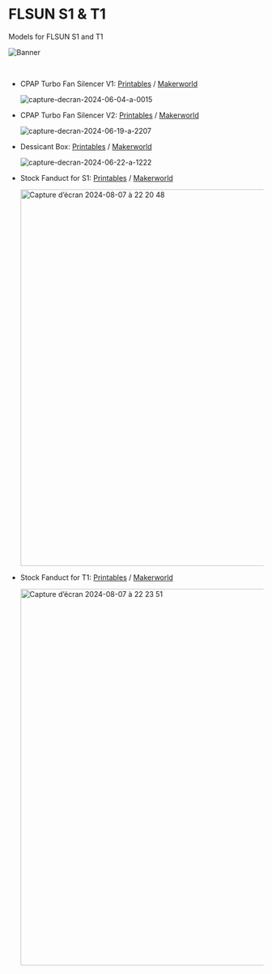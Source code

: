 # FLSUN S1 & T1
Models for FLSUN S1 and T1

![Banner](https://github.com/user-attachments/assets/a2ebd6cd-e430-4d7b-a240-a8cac461b0c7)

<br />

- CPAP Turbo Fan Silencer V1: <a href="https://www.printables.com/model/903968-flsun-s1-cpap-turbo-fan-silencer">Printables</a> / <a href="https://makerworld.com/en/models/486267">Makerworld</a>

  ![capture-decran-2024-06-04-a-0015](https://github.com/Guilouz/Flsun-S1/assets/12702322/73e9d510-47f4-41e5-a227-be82677fe77e)

- CPAP Turbo Fan Silencer V2: <a href="https://www.printables.com/model/920014-flsun-s1-cpap-turbo-fan-silencer-v2">Printables</a> / <a href="https://makerworld.com/en/models/505900">Makerworld</a>

  ![capture-decran-2024-06-19-a-2207](https://github.com/Guilouz/Flsun-S1/assets/12702322/b9670475-9072-4056-8838-16320dcc5372)

- Dessicant Box: <a href="https://www.printables.com/model/920024-flsun-s1-dessicant-box">Printables</a> / <a href="https://makerworld.com/en/models/505915">Makerworld</a>

  ![capture-decran-2024-06-22-a-1222](https://github.com/Guilouz/Flsun-S1/assets/12702322/36d61081-5ada-4570-a09a-b896f2238de6)

- Stock Fanduct for S1: <a href="https://www.printables.com/model/967452-flsun-s1-stock-fanduct">Printables</a> / <a href="https://makerworld.com/en/models/577439">Makerworld</a>

  <img width="743" alt="Capture d’écran 2024-08-07 à 22 20 48" src="https://github.com/user-attachments/assets/635ecc99-28d4-4b14-97d5-176c13b983fe">

- Stock Fanduct for T1: <a href="https://www.printables.com/model/967458-flsun-t1-stock-fanduct">Printables</a> / <a href="https://makerworld.com/en/models/577444">Makerworld</a>

  <img width="743" alt="Capture d’écran 2024-08-07 à 22 23 51" src="https://github.com/user-attachments/assets/a3a653d3-bed7-40d4-acfd-bc5512cc0d0c">


